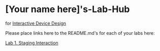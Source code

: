 # [Your name here]'s-Lab-Hub
for [Interactive Device Design](https://github.com/FAR-Lab/Developing-and-Designing-Interactive-Devices/)

Please place links here to the README.md's for each of your labs here:

[Lab 1. Staging Interaction](Lab%201/)

<!--[Lab 2. The Clock of Pi](Lab%202/)-->

<!--[Lab 3. You're a Wizard](Lab%203/)-->

<!--[Lab 4. Ph-UI!!!](Lab%204/)-->

<!--[Lab 5. Observant Systems](Lab%205/)-->

<!--[Lab 6. Where We Go One, We Go All](Lab%206/)-->

<!--[Final Project](Final%20Project/)-->

